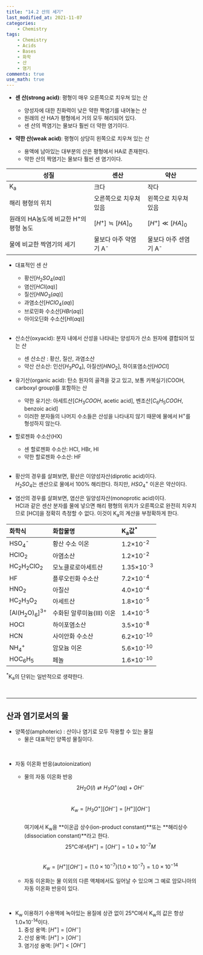 ```yaml
---
title: "14.2 산의 세기"
last_modified_at: 2021-11-07
categories:
    - Chemistry
tags:
    - Chemistry
    - Acids
    - Bases
    - 화학
    - 산
    - 염기
comments: true
use_math: true
---
```


- **센 산(strong acid)**: 평형이 매우 오른쪽으로 치우쳐 있는 산
    - 양성자에 대한 친화력이 낮은 약한 짝염기를 내어놓는 산
    - 원래의 산 HA가 평형에서 거의 모두 해리되어 있다.
    - 센 산의 짝염기는 물보다 훨씬 더 약한 염기이다.
    
- **약한 산(weak acid)**: 평형이 상당히 왼쪽으로 치우쳐 있는 산
    - 용액에 남아있는 대부분의 산은 평형에서 HA로 존재한다.
    - 약한 산의 짝염기는 물보다 훨씬 센 염기이다.

|성질|센산|약산|
|---|---|---|
|K<sub>a</sub>|크다|작다|
|해리 평형의 위치|오른쪽으로 치우쳐 있음|왼쪽으로 치우쳐 있음|
|원래의 HA농도에 비교한 H<sup>+</sup>의 평형 농도|$[H^+]≒[HA]_0$|$[H^+]≪[HA]_0$|
|물에 비교한 짝염기의 세기|물보다 아주 약염기 A<sup>-</sup>|물보다 아주 센염기 A<sup>-</sup>|

- 대표적인 센 산
    - 황산[$H_2SO_4(aq)$]
    - 염산[$HCl(aq)$]
    - 질산[$HNO_3(aq)$]
    - 과염소산[$HClO_4(aq)$]
    - 브로민화 수소산[$HBr(aq)$]
    - 아이오딘화 수소산[$HI(aq)$]
    
    <br/>

- 산소산(oxyacid): 분자 내에서 산성을 나타내는 양성자가 산소 원자에 결합되어 있는 산
    - 센 산소산 : 황산, 질산, 과염소산
    - 약산 산소산: 인산[$H_3PO_4$], 아질산[$HNO_2$], 하이포염소산[$HOCl$]

- 유기산(organic acid): 탄소 원자의 골격을 갖고 있고, 보통 카복실기(COOH, carboxyl group)를 포함하는 산
    - 약한 유기산: 아세트산[$CH_3COOH$, acetic acid], 벤조산[$C_6H_5COOH$, benzoic acid]
    - 이러한 분자들의 나머지 수소들은 산성을 나타내지 않기 때문에 물에서 H<sup>+</sup>를 형성하지 않는다.
    
- 할로젠화 수소산(HX)
    - 센 할로젠화 수소산: HCl, HBr, HI
    - 약한 할로젠화 수소산: HF
    
    <br/>

- 황산의 경우를 살펴보면, 황산은 이양성자산(diprotic acid)이다.\
$H_2SO_4$는 센산으로 물에서 100% 해리한다.
하지만, $HSO_4^+$ 이온은 약산이다.

- 염산의 경우를 살펴보면, 염산은 일양성자산(monoprotic acid)이다.\
HCl과 같은 센산 분자를 물에 넣으면 해리 평형의 위치가 오른쪽으로 완전히 치우치므로 [HCl]을 정확히 측정할 수 없다. 이것이 K<sub>a</sub>의 계산을 부정확하게 한다.

|화학식|화합물명|K<sub>a</sub>값<sup>*</sup>|
|:---|:---|:---|
|HSO<sub>4</sub><sup>-</sup>|황산 수소 이온|1.2×10<sup>-2</sup>|
|HClO<sub>2</sub>|아염소산|1.2×10<sup>-2</sup>|
|HC<sub>2</sub>H<sub>2</sub>ClO<sub>2</sub>|모노클로로아세트산|1.35×10<sup>-3</sup>|
|HF|플루오린화 수소산|7.2×10<sup>-4</sup>|
|HNO<sub>2</sub>|아질산|4.0×10<sup>-4</sup>|
|HC<sub>2</sub>H<sub>3</sub>O<sub>2</sub>|아세트산|1.8×10<sup>-5</sup>|
|[Al(H<sub>2</sub>O)<sub>6</sub>]<sup>3+</sup>|수화된 알루미늄(III) 이온|1.4×10<sup>-5</sup>|
|HOCl|하이포염소산|3.5×10<sup>-8</sup>|
|HCN|사이안화 수소산|6.2×10<sup>-10</sup>|
|NH<sub>4</sub><sup>+</sup>|암모늄 이온|5.6×10<sup>-10</sup>|
|HOC<sub>6</sub>H<sub>5</sub>|페놀|1.6×10<sup>-10</sup>|

<sup>*</sup>K<sub>a</sub>의 단위는 일반적으로 생략한다.

<br/>

----
<h2>산과 염기로서의 물</h2>

- 양쪽성(amphoteric) : 산이나 염기로 모두 작용할 수 있는 물질
    - 물은 대표적인 양쪽성 물질이다.

<br/>

- 자동 이온화 반응(autoionization)
    - 물의 자동 이온화 반응
    $$2H_2O(l)⇄H_3O^+(aq)+OH^-$$\
    $$K_w=[H_3O^+][OH^-]=[H^+][OH^-]$$\
    여기에서 K<sub>w</sub>을 **이온곱 상수(ion-product constant)**또는 **해리상수(dissociation constant)**라고 한다.\
    $$25℃에서 [H^+]=[OH^-]=1.0×10^{-7}M$$\
    $$K_w=[H^+][OH^-]=(1.0×10^{-7})(1.0×10^{-7})=1.0×10^{-14}$$

    - 자동 이온화는 물 이외의 다른 액체에서도 일어날 수 있으며 그 예로 암모니아의 자동 이온화 반응이 있다.

<br/>

- K<sub>w</sub> 이용하기
    수용액에 녹아있는 용질에 상관 없이 25℃에서 K<sub>w</sub>의 값은 항상 1.0×10<sup>-14</sup>이다.    
    1. 중성 용액: $[H^+]=[OH^-]$
    2. 산성 용액: $[H^+]>[OH^-]$
    3. 염기성 용액: $[H^+]<[OH^-]$
